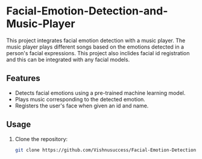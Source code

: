 # Facial-Emotion-Detection-and-Music-Player

This project integrates facial emotion detection with a music player. The music player plays different songs based on the emotions detected in a person's facial expressions.
This project also inclides facial id registration and this can be integrated with any facial models.

## Features

- Detects facial emotions using a pre-trained machine learning model.
- Plays music corresponding to the detected emotion.
- Registers the user's face when given an id and name.

## Usage

1. Clone the repository:

   ```bash
   git clone https://github.com/Vishnusuccess/Facial-Emotion-Detection-and-Music-Player.git
